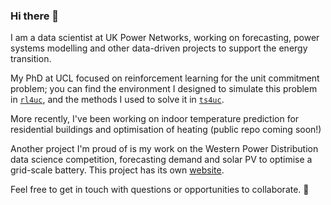 ### Hi there 👋

I am a data scientist at UK Power Networks, working on forecasting, power systems modelling and other data-driven projects to support the energy transition. 

My PhD at UCL focused on reinforcement learning for the unit commitment problem; you can find the environment I designed to simulate this problem in [`rl4uc`](https://github.com/pwdemars/rl4uc), and the methods I used to solve it in [`ts4uc`](https://github.com/pwdemars/ts4uc). 

More recently, I've been working on indoor temperature prediction for residential buildings and optimisation of heating (public repo coming soon!)

Another project I'm proud of is my work on the Western Power Distribution data science competition, forecasting demand and solar PV to optimise a grid-scale battery. This project has its own [website](https://ayrtonb.github.io/WPD-DS-Challenge/). 

Feel free to get in touch with questions or opportunities to collaborate. 🌱
